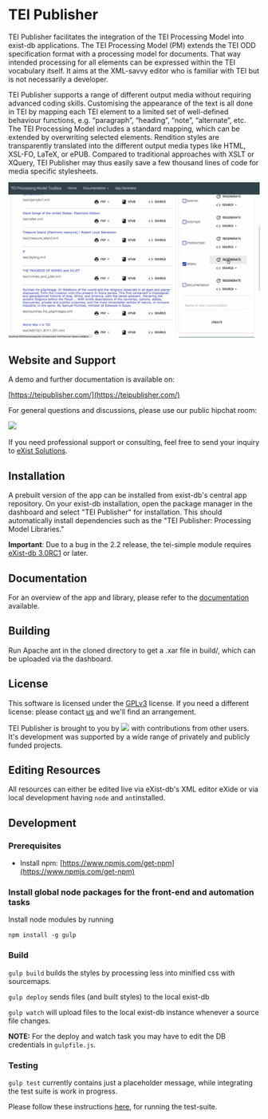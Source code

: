 # TEI Publisher

TEI Publisher facilitates the integration of the TEI Processing Model into exist-db applications. The TEI Processing Model (PM) extends the TEI ODD specification format with a processing model for documents. That way intended processing for all elements can be expressed within the TEI vocabulary itself. It aims at the XML-savvy editor who is familiar with TEI but is not necessarily a developer.

TEI Publisher supports a range of different output media without requiring advanced coding skills. Customising the appearance of the text is all done in TEI by mapping each TEI element to a limited set of well-defined behaviour functions, e.g. “paragraph”, “heading”, “note”, “alternate”, etc. The TEI Processing Model includes a standard mapping, which can be extended by overwriting selected elements. Rendition styles are transparently translated into the different output media types like HTML, XSL-FO, LaTeX, or ePUB. Compared to traditional approaches with XSLT or XQuery, TEI Publisher may thus easily save a few thousand lines of code for media specific stylesheets.

![Editing an ODD](data/doc/EditODD.gif)

## Website and Support

A demo and further documentation is available on:

[https://teipublisher.com/](https://teipublisher.com/)

For general questions and discussions, please use our public hipchat room:

<a href="https://www.hipchat.com/gROkvVTMA">
<img src="https://www.hipchat.com/img/design_align/hipchat-logo-small.svg" width="128"/>
</a>

If you need professional support or consulting, feel free to send your inquiry to [eXist Solutions](mailto:mail@existsolutions.com).

## Installation

A prebuilt version of the app can be installed from exist-db's central app repository. On your exist-db installation, open the package manager in the dashboard and select "TEI Publisher" for installation. This should automatically install dependencies such as the "TEI Publisher: Processing Model Libraries."

**Important**: Due to a bug in the 2.2 release, the tei-simple module requires [eXist-db 3.0RC1](https://bintray.com/existdb/releases/exist/3.0.RC1/view/files) or later.

## Documentation

For an overview of the app and library, please refer to the [documentation](http://teipublisher.com/exist/apps/tei-publisher/doc/documentation.xml) available.

## Building

Run Apache ant in the cloned directory to get a .xar file in build/, which can be uploaded
via the dashboard.

## License

This software is licensed under the [GPLv3](https://www.gnu.org/licenses/gpl-3.0.en.html) license. If you need a different license: please contact [us](mailto:mail@existsolutions.com) and we'll find an arrangement.

TEI Publisher is brought to you by <a href="http://existsolutions.com"><img src="http://teipublisher.com/img/existsolutions.svg" width="128"/></a> with contributions from other users. It's development was supported by a wide range of privately and publicly funded projects.

## Editing Resources

All resources can either be edited live via eXist-db's XML editor eXide or via local development having `node` and `ant`installed.

## Development

### Prerequisites
*   Install npm: [https://www.npmjs.com/get-npm](https://www.npmjs.com/get-npm)


### Install global node packages for the front-end and automation tasks

Install node modules by running

    npm install -g gulp


### Build

`gulp build` builds the styles by processing less into minified css with sourcemaps.

`gulp deploy` sends files (and built styles) to the local exist-db

`gulp watch` will upload files to the local exist-db instance whenever a source file changes.

**NOTE:** For the deploy and watch task you may have to edit the DB credentials in `gulpfile.js`.

### Testing
`gulp test` currently contains just a placeholder message, while integrating the test suite is work in progress.

Please follow these instructions [here](http://gitlab.exist-db.org/tei-publisher/tei-publisher-app/tree/master/webtest), for running the test-suite.
